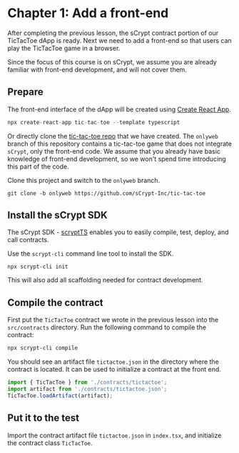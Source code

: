 # Chapter 1: Add a front-end

After completing the previous lesson, the sCrypt contract portion of our TicTacToe dApp is ready. Next we need to add a front-end so that users can play the TicTacToe game in a browser.

Since the focus of this course is on sCrypt, we assume you are already familiar with front-end development, and will not cover them.

## Prepare

The front-end interface of the dApp will be created using [Create React App](https://create-react-app.dev/).

```ts
npx create-react-app tic-tac-toe --template typescript
```

Or directly clone the [tic-tac-toe repo](https://github.com/sCrypt-Inc/tic-tac-toe) that we have created. The `onlyweb` branch of this repository contains a tic-tac-toe game that does not integrate `sCrypt`, only the front-end code. We assume that you already have basic knowledge of front-end development, so we won't spend time introducing this part of the code.

Clone this project and switch to the `onlyweb` branch.

```
git clone -b onlyweb https://github.com/sCrypt-Inc/tic-tac-toe
```

##  Install the sCrypt SDK

The sCrypt SDK - [scryptTS](https://scrypt.io/scrypt-ts) enables you to easily compile, test, deploy, and call contracts.

Use the `scrypt-cli` command line tool to install the SDK.

```base
npx scrypt-cli init
```

This will also add all scaffolding needed for contract development.

## Compile the contract

First put the `TicTacToe` contract we wrote in the previous lesson into the `src/contracts` directory. Run the following command to compile the contract:

```bash
npx scrypt-cli compile
```

You should see an artifact file `tictactoe.json` in the directory where the contract is located. It can be used to initialize a contract at the front end.


```ts
import { TicTacToe } from './contracts/tictactoe';
import artifact from './contracts/tictactoe.json';
TicTacToe.loadArtifact(artifact);
```


## Put it to the test

Import the contract artifact file `tictactoe.json` in `index.tsx`, and initialize the contract class `TicTacToe`.